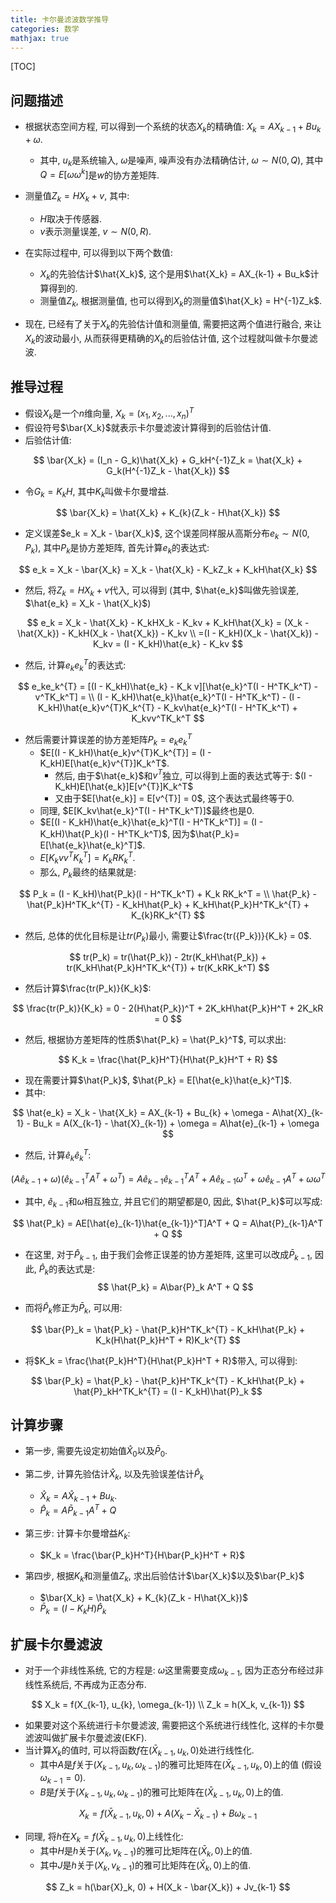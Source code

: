 ```yaml
---
title: 卡尔曼滤波数学推导
categories: 数学
mathjax: true
---
```



[TOC]


## 问题描述

* 根据状态空间方程, 可以得到一个系统的状态$X_k$的精确值: $X_k = AX_{k-1} + Bu_{k} + \omega$​.
  * 其中, $u_k$是系统输入, $\omega$是噪声, 噪声没有办法精确估计, $\omega \sim N(0, Q)$, 其中$Q = E[\omega\omega^{k}]$是$w$的协方差矩阵.
* 测量值$Z_k = HX_k + v$, 其中:
  * $H$取决于传感器.
  * $v$表示测量误差, $v \sim N(0, R)$.

* 在实际过程中, 可以得到以下两个数值:
  * $X_k$的先验估计$\hat{X_k}$, 这个是用$\hat{X_k} = AX_{k-1} + Bu_k$计算得到的.
  * 测量值$Z_k$, 根据测量值, 也可以得到$X_k$的测量值$\hat{X_k} = H^{-1}Z_k$.
* 现在, 已经有了关于$X_k$的先验估计值和测量值, 需要把这两个值进行融合, 来让$X_k$的波动最小, 从而获得更精确的$X_k$的后验估计值, 这个过程就叫做卡尔曼滤波.



## 推导过程

* 假设$X_k$是一个$n$维向量, $X_k = (x_1, x_2, ..., x_n)^T$
* 假设符号$\bar{X_k}$就表示卡尔曼滤波计算得到的后验估计值.
* 后验估计值:

$$
\bar{X_k} = (I_n - G_k)\hat{X_k} + G_kH^{-1}Z_k = \hat{X_k} + G_k(H^{-1}Z_k - \hat{X_k})
$$

* 令$G_k = K_kH$, 其中$K_k$叫做卡尔曼增益.

$$
\bar{X_k} = \hat{X_k} + K_{k}(Z_k - H\hat{X_k})
$$

* 定义误差$e_k = X_k - \bar{X_k}$, 这个误差同样服从高斯分布$e_k \sim N(0, P_k)$, 其中$P_k$是协方差矩阵, 首先计算$e_k$的表达式:

$$
e_k = X_k - \bar{X_k} = X_k - \hat{X_k} - K_kZ_k + K_kH\hat{X_k}
$$

* 然后, 将$Z_k = HX_k + v$代入, 可以得到 (其中, $\hat{e_k}$叫做先验误差,  $\hat{e_k} = X_k - \hat{X_k}$)

$$
e_k = X_k - \hat{X_k} - K_kHX_k - K_kv + K_kH\hat{X_k} = (X_k - \hat{X_k}) - K_kH(X_k - \hat{X_k}) - K_kv \\
=(I - K_kH)(X_k - \hat{X_k}) - K_kv = (I - K_kH)\hat{e_k} - K_kv
$$

* 然后, 计算$e_ke_k^{T}$的表达式:

$$
e_ke_k^{T} = [(I - K_kH)\hat{e_k} - K_k v][\hat{e_k}^T(I - H^TK_k^T) - v^TK_k^T] = \\
(I - K_kH)\hat{e_k}\hat{e_k}^T(I - H^TK_k^T) - (I - K_kH)\hat{e_k}v^{T}K_k^{T} - K_kv\hat{e_k}^T(I - H^TK_k^T) + K_kvv^TK_k^T
$$

* 然后需要计算误差的协方差矩阵$P_k = e_ke_k^{T}$
  * $E[(I - K_kH)\hat{e_k}v^{T}K_k^{T}] = (I - K_kH)E[\hat{e_k}v^{T}]K_k^T$.
    * 然后, 由于$\hat{e_k}$和$v^T$独立, 可以得到上面的表达式等于: $(I - K_kH)E[\hat{e_k}]E[v^{T}]K_k^T$​ 
    * 又由于$E[\hat{e_k}] = E[v^{T}] = 0$, 这个表达式最终等于0.
  * 同理, $E[K_kv\hat{e_k}^T(I - H^TK_k^T)]$最终也是0.
  * $E[(I - K_kH)\hat{e_k}\hat{e_k}^T(I - H^TK_k^T)] = (I - K_kH)\hat{P_k}(I - H^TK_k^T)$, 因为$\hat{P_k}= E[\hat{e_k}\hat{e_k}^T]$.
  * $E[K_kvv^TK_k^T] = K_k RK_k^T$.
  * 那么, $P_k$最终的结果就是:

$$
P_k = (I - K_kH)\hat{P_k}(I - H^TK_k^T) + K_k RK_k^T = \\
\hat{P_k} - \hat{P_k}H^TK_k^{T} - K_kH\hat{P_k} + K_kH\hat{P_k}H^TK_k^{T} + K_{k}RK_k^{T}
$$

* 然后, 总体的优化目标是让$tr({P_k})$最小, 需要让$\frac{tr({P_k})}{K_k} = 0$.

$$
tr(P_k) = tr(\hat{P_k}) - 2tr(K_kH\hat{P_k}) + tr(K_kH\hat{P_k}H^TK_k^{T}) + tr(K_kRK_k^T)
$$

* 然后计算$\frac{tr(P_k)}{K_k}$:

$$
\frac{tr(P_k)}{K_k} = 0 - 2(H\hat{P_k})^T + 2K_kH\hat{P_k}H^T + 2K_kR = 0
$$

* 然后, 根据协方差矩阵的性质$\hat{P_k} = \hat{P_k}^T$, 可以求出:

$$
K_k = \frac{\hat{P_k}H^T}{H\hat{P_k}H^T + R}
$$

* 现在需要计算$\hat{P_k}$, $\hat{P_k} = E[\hat{e_k}\hat{e_k}^T]$.
* 其中:

$$
\hat{e_k} = X_k - \hat{X_k} = AX_{k-1} + Bu_{k} + \omega - A\hat{X}_{k-1} - Bu_k = A(X_{k-1} - \hat{X}_{k-1}) + \omega = A\hat{e}_{k-1} + \omega
$$

* 然后, 计算$\hat{e}_k\hat{e}_k^T$:

$$
(A\hat{e}_{k-1} + \omega)(\hat{e}_{k-1}^TA^T + \omega^T) = A\hat{e}_{k-1}\hat{e}_{k-1}^TA^T + A\hat{e}_{k-1}\omega^T + \omega\hat{e}_{k-1}A^T + \omega\omega^T
$$

* 其中, $\hat{e}_{k-1}$和$\omega$相互独立, 并且它们的期望都是0, 因此, $\hat{P_k}$可以写成:

$$
\hat{P_k} = AE[\hat{e}_{k-1}\hat{e_{k-1}}^T]A^T + Q = A\hat{P}_{k-1}A^T + Q
$$

* 在这里, 对于$\hat{P}_{k-1}$, 由于我们会修正误差的协方差矩阵, 这里可以改成$\bar{P}_{k-1}$, 因此, $\hat{P}_k$的表达式是:
  $$
  \hat{P_k} = A\bar{P}_k A^T + Q
  $$
  
* 而将$\hat{P}_k$修正为$\bar{P}_k$, 可以用:

$$
\bar{P}_k = \hat{P_k} - \hat{P_k}H^TK_k^{T} - K_kH\hat{P_k} + K_k(H\hat{P_k}H^T + R)K_k^{T}
$$

* 将$K_k = \frac{\hat{P_k}H^T}{H\hat{P_k}H^T + R}$带入, 可以得到:

$$
\bar{P_k} = \hat{P_k} - \hat{P_k}H^TK_k^{T} - K_kH\hat{P_k} + \hat{P}_kH^TK_k^{T} = (I - K_kH)\hat{P}_k
$$



## 计算步骤

* 第一步, 需要先设定初始值$\hat{X}_0$以及$\bar{P}_0$.
* 第二步, 计算先验估计$\hat{X}_k$, 以及先验误差估计$\hat{P}_k$
  * $\hat{X}_k = A\hat{X}_{k-1} + Bu_{k}$​.
  * $\hat{P}_k = A\bar{P}_{k-1}A^T + Q$
* 第三步: 计算卡尔曼增益$K_k$:
  * $K_k = \frac{\bar{P_k}H^T}{H\bar{P_k}H^T + R}$

* 第四步, 根据$K_k$和测量值$Z_k$, 求出后验估计$\bar{X_k}$以及$\bar{P_k}$ 
  * $\bar{X_k} = \hat{X_k} + K_{k}(Z_k - H\hat{X_k})$
  * $\bar{P}_k = (I - K_kH)\hat{P}_k$



## 扩展卡尔曼滤波

* 对于一个非线性系统, 它的方程是: $\omega$这里需要变成$\omega_{k-1}$, 因为正态分布经过非线性系统后, 不再成为正态分布.

$$
X_k = f(X_{k-1}, u_{k}, \omega_{k-1}) \\
Z_k = h(X_k, v_{k-1})
$$

* 如果要对这个系统进行卡尔曼滤波, 需要把这个系统进行线性化, 这样的卡尔曼滤波叫做扩展卡尔曼滤波(EKF).
* 当计算$X_k$的值时, 可以将函数$f$在$(\bar{X}_{k-1}, u_k, 0)$处进行线性化.
  * 其中$A$是$f$关于$(X_{k-1}, u_k, \omega_{k-1})$的雅可比矩阵在$(\bar{X}_{k-1}, u_k, 0)$上的值 (假设$\omega_{k-1} = 0$).
  * $B$是$f$关于$(X_{k-1}, u_k, \omega_{k-1})$的雅可比矩阵在$(\bar{X}_{k-1}, u_k, 0)$上的值.

$$
X_k = f(\bar{X}_{k-1}, u_k, 0) + A(X_k - \bar{X}_{k-1}) + B\omega_{k-1}
$$

* 同理, 将$h$在$X_k = f(\bar{X}_{k-1}, u_k, 0)$​上线性化:
  * 其中$H$是$h$关于$({X_k}, v_{k-1})$的雅可比矩阵在$(\bar{X}_{k}, 0)$上的值.
  * 其中$J$是$h$关于$({X_k}, v_{k-1})$的雅可比矩阵在$(\bar{X}_{k}, 0)$上的值.

$$
Z_k = h(\bar{X}_k, 0) + H(X_k - \bar{X_k}) + Jv_{k-1}
$$

